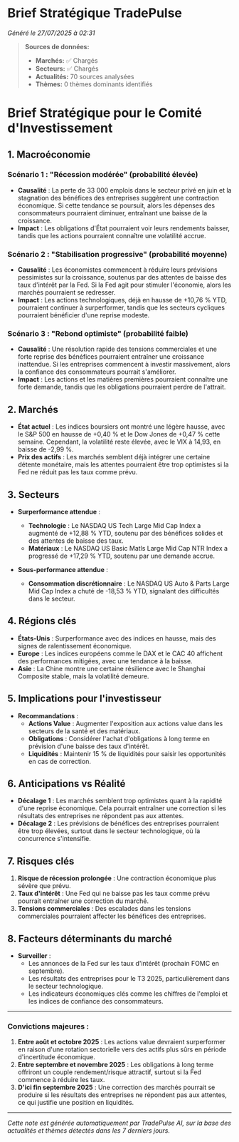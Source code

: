 # Brief Stratégique TradePulse

*Généré le 27/07/2025 à 02:31*

> **Sources de données:**
> - **Marchés:** ✅ Chargés
> - **Secteurs:** ✅ Chargés
> - **Actualités:** 70 sources analysées
> - **Thèmes:** 0 thèmes dominants identifiés

# Brief Stratégique pour le Comité d'Investissement

## 1. Macroéconomie

### Scénario 1 : "Récession modérée" (probabilité élevée)
- **Causalité** : La perte de 33 000 emplois dans le secteur privé en juin et la stagnation des bénéfices des entreprises suggèrent une contraction économique. Si cette tendance se poursuit, alors les dépenses des consommateurs pourraient diminuer, entraînant une baisse de la croissance.
- **Impact** : Les obligations d'État pourraient voir leurs rendements baisser, tandis que les actions pourraient connaître une volatilité accrue.

### Scénario 2 : "Stabilisation progressive" (probabilité moyenne)
- **Causalité** : Les économistes commencent à réduire leurs prévisions pessimistes sur la croissance, soutenus par des attentes de baisse des taux d'intérêt par la Fed. Si la Fed agit pour stimuler l'économie, alors les marchés pourraient se redresser.
- **Impact** : Les actions technologiques, déjà en hausse de +10,76 % YTD, pourraient continuer à surperformer, tandis que les secteurs cycliques pourraient bénéficier d'une reprise modeste.

### Scénario 3 : "Rebond optimiste" (probabilité faible)
- **Causalité** : Une résolution rapide des tensions commerciales et une forte reprise des bénéfices pourraient entraîner une croissance inattendue. Si les entreprises commencent à investir massivement, alors la confiance des consommateurs pourrait s'améliorer.
- **Impact** : Les actions et les matières premières pourraient connaître une forte demande, tandis que les obligations pourraient perdre de l'attrait.

## 2. Marchés
- **État actuel** : Les indices boursiers ont montré une légère hausse, avec le S&P 500 en hausse de +0,40 % et le Dow Jones de +0,47 % cette semaine. Cependant, la volatilité reste élevée, avec le VIX à 14,93, en baisse de -2,99 %.
- **Prix des actifs** : Les marchés semblent déjà intégrer une certaine détente monétaire, mais les attentes pourraient être trop optimistes si la Fed ne réduit pas les taux comme prévu.

## 3. Secteurs
- **Surperformance attendue** : 
  - **Technologie** : Le NASDAQ US Tech Large Mid Cap Index a augmenté de +12,88 % YTD, soutenu par des bénéfices solides et des attentes de baisse des taux.
  - **Matériaux** : Le NASDAQ US Basic Matls Large Mid Cap NTR Index a progressé de +17,29 % YTD, soutenu par une demande accrue.
  
- **Sous-performance attendue** : 
  - **Consommation discrétionnaire** : Le NASDAQ US Auto & Parts Large Mid Cap Index a chuté de -18,53 % YTD, signalant des difficultés dans le secteur.

## 4. Régions clés
- **États-Unis** : Surperformance avec des indices en hausse, mais des signes de ralentissement économique.
- **Europe** : Les indices européens comme le DAX et le CAC 40 affichent des performances mitigées, avec une tendance à la baisse.
- **Asie** : La Chine montre une certaine résilience avec le Shanghai Composite stable, mais la volatilité demeure.

## 5. Implications pour l'investisseur
- **Recommandations** :
  - **Actions Value** : Augmenter l'exposition aux actions value dans les secteurs de la santé et des matériaux.
  - **Obligations** : Considérer l'achat d'obligations à long terme en prévision d'une baisse des taux d'intérêt.
  - **Liquidités** : Maintenir 15 % de liquidités pour saisir les opportunités en cas de correction.

## 6. Anticipations vs Réalité
- **Décalage 1** : Les marchés semblent trop optimistes quant à la rapidité d'une reprise économique. Cela pourrait entraîner une correction si les résultats des entreprises ne répondent pas aux attentes.
- **Décalage 2** : Les prévisions de bénéfices des entreprises pourraient être trop élevées, surtout dans le secteur technologique, où la concurrence s'intensifie.

## 7. Risques clés
1. **Risque de récession prolongée** : Une contraction économique plus sévère que prévu.
2. **Taux d'intérêt** : Une Fed qui ne baisse pas les taux comme prévu pourrait entraîner une correction du marché.
3. **Tensions commerciales** : Des escalades dans les tensions commerciales pourraient affecter les bénéfices des entreprises.

## 8. Facteurs déterminants du marché
- **Surveiller** : 
  - Les annonces de la Fed sur les taux d'intérêt (prochain FOMC en septembre).
  - Les résultats des entreprises pour le T3 2025, particulièrement dans le secteur technologique.
  - Les indicateurs économiques clés comme les chiffres de l'emploi et les indices de confiance des consommateurs.

---

### Convictions majeures :
1. **Entre août et octobre 2025** : Les actions value devraient surperformer en raison d'une rotation sectorielle vers des actifs plus sûrs en période d'incertitude économique.
2. **Entre septembre et novembre 2025** : Les obligations à long terme offriront un couple rendement/risque attractif, surtout si la Fed commence à réduire les taux.
3. **D'ici fin septembre 2025** : Une correction des marchés pourrait se produire si les résultats des entreprises ne répondent pas aux attentes, ce qui justifie une position en liquidités.

---

*Cette note est générée automatiquement par TradePulse AI, sur la base des actualités et thèmes détectés dans les 7 derniers jours.*
